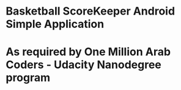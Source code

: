 # Basketball ScoreKeeper Android Simple Application
# As required by One Million Arab Coders - Udacity Nanodegree program


